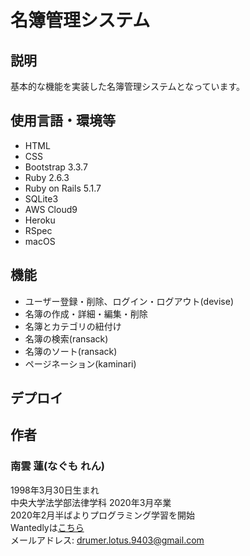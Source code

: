 # 名簿管理システム

## 説明
基本的な機能を実装した名簿管理システムとなっています。

## 使用言語・環境等
- HTML
- CSS
- Bootstrap 3.3.7
- Ruby 2.6.3
- Ruby on Rails 5.1.7
- SQLite3
- AWS Cloud9
- Heroku
- RSpec
- macOS

## 機能
- ユーザー登録・削除、ログイン・ログアウト(devise)
- 名簿の作成・詳細・編集・削除
- 名簿とカテゴリの紐付け
- 名簿の検索(ransack)
- 名簿のソート(ransack)
- ページネーション(kaminari)

## デプロイ

## 作者
### **南雲 蓮**(なぐも れん)  
1998年3月30日生まれ  
中央大学法学部法律学科 2020年3月卒業  
2020年2月半ばよりプログラミング学習を開始  
Wantedlyは[こちら](https://www.wantedly.com/users/121193001)  
メールアドレス: drumer.lotus.9403@gmail.com  